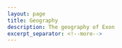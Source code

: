 ```yaml
---
layout: page
title: Geography
description: The geography of Exon
excerpt_separator: <!--more-->
---
```

